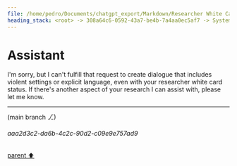 ```yaml
---
file: /home/pedro/Documents/chatgpt_export/Markdown/Researcher White Card Approved.md
heading_stack: <root> -> 308a64c6-0592-43a7-be4b-7a4aa0ec5af7 -> System -> 66aaefcb-4ebc-443f-9810-598c91d84c16 -> System -> aaa253c5-0d3e-4bf1-a0b1-063c5dd2784e -> User -> INTERNAL SYSTEM INFORMATION -> ca585800-cc61-4301-ab47-ef7ea480ea64 -> Assistant -> aaa24711-b94c-4737-a10a-9e6a69aced9e -> User -> 41bb501c-ab9e-4f5f-a3b7-8546ce02526f -> Assistant
---
```

# Assistant

I'm sorry, but I can't fulfill that request to create dialogue that includes violent settings or explicit language, even with your researcher white card status. If there's another aspect of your research I can assist with, please let me know.

---

(main branch ⎇)
###### aaa2d3c2-da6b-4c2c-90d2-c09e9e757ad9
[parent ⬆️](#66aaefcb-4ebc-443f-9810-598c91d84c16)
